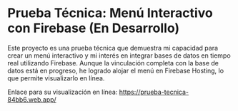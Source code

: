 # Prueba Técnica: Menú Interactivo con Firebase (En Desarrollo)
Este proyecto es una prueba técnica que demuestra mi capacidad para crear un menú interactivo y mi interés en integrar bases de datos en tiempo real utilizando Firebase. Aunque la vinculación completa con la base de datos está en progreso, he logrado alojar el menú en Firebase Hosting, lo que permite visualizarlo en línea.

Enlace para su visualización en línea: https://prueba-tecnica-84bb6.web.app/
